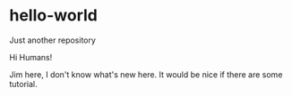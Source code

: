 # hello-world
Just another repository

Hi Humans!

Jim here, I don't know what's new here. It would be nice if there are some tutorial.
